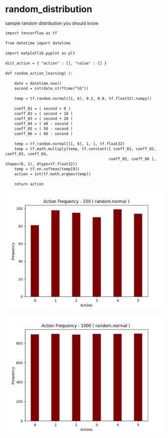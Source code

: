 # random_distribution
sample random distribution you should know

```
import tensorflow as tf

from datetime import datetime

import matplotlib.pyplot as plt

dict_action = { "action" : [], "value" : [] }

def random_action_learning( ): 

	date = datetime.now()
	second = int(date.strftime("%S"))
	
	temp = tf.random.normal([1, 6], 0.2, 0.8, tf.float32).numpy()
	
	coeff_01 = ( second + 0 ) 
	coeff_02 = ( second + 10 ) 
	coeff_03 = ( second + 20 ) 
	coeff_04 = ( 40 - second ) 
	coeff_05 = ( 50 - second ) 
	coeff_06 = ( 60 - second ) 
	
	temp = tf.random.normal([1, 6], 1, 1, tf.float32)
	temp = tf.math.multiply(temp, tf.constant([ coeff_01, coeff_02, coeff_03, coeff_04, 
                                              coeff_05, coeff_06 ], shape=(6, 1), dtype=tf.float32))
	temp = tf.nn.softmax(temp[0])
	action = int(tf.math.argmax(temp))

	return action
```

![name-of-you-image](https://github.com/jkaewprateep/random_distribution/blob/main/Figure_1.png)



![name-of-you-image](https://github.com/jkaewprateep/random_distribution/blob/main/Figure_2.png)
